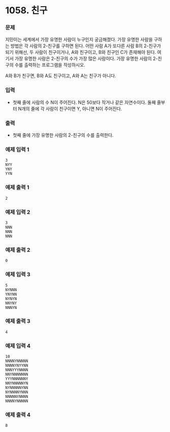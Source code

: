 # 1058. 친구


### 문제
지민이는 세계에서 가장 유명한 사람이 누구인지 궁금해졌다. 가장 유명한 사람을 구하는 방법은 각 사람의 2-친구를 구하면 된다. 어떤 사람 A가 또다른 사람 B의 2-친구가 되기 위해선, 두 사람이 친구이거나, A와 친구이고, B와 친구인 C가 존재해야 된다. 여기서 가장 유명한 사람은 2-친구의 수가 가장 많은 사람이다. 가장 유명한 사람의 2-친구의 수를 출력하는 프로그램을 작성하시오.

A와 B가 친구면, B와 A도 친구이고, A와 A는 친구가 아니다.

### 입력
- 첫째 줄에 사람의 수 N이 주어진다. N은 50보다 작거나 같은 자연수이다. 둘째 줄부터 N개의 줄에 각 사람이 친구이면 Y, 아니면 N이 주어진다.

### 출력
- 첫째 줄에 가장 유명한 사람의 2-친구의 수를 출력한다.

### 예제 입력 1 
```
3
NYY
YNY
YYN
```
### 예제 출력 1 
```
2
```
### 예제 입력 2
```
3
NNN
NNN
NNN
```
### 예제 출력 2 
```
0
```
### 예제 입력 3 
```
5
NYNNN
YNYNN
NYNYN
NNYNY
NNNYN
```
### 예제 출력 3 
```
4
```
### 예제 입력 4 
```
10
NNNNYNNNNN
NNNNYNYYNN
NNNYYYNNNN
NNYNNNNNNN
YYYNNNNNNY
NNYNNNNNYN
NYNNNNNYNN
NYNNNNYNNN
NNNNNYNNNN
NNNNYNNNNN
```
### 예제 출력 4 
```
8
```
